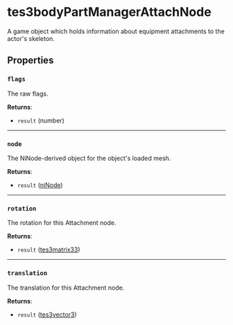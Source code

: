 # tes3bodyPartManagerAttachNode
<div class="search_terms" style="display: none">tes3bodypartmanagerattachnode, bodypartmanagerattachnode</div>

<!---
	This file is autogenerated. Do not edit this file manually. Your changes will be ignored.
	More information: https://github.com/MWSE/MWSE/tree/master/docs
-->

A game object which holds information about equipment attachments to the actor's skeleton.

## Properties

### `flags`
<div class="search_terms" style="display: none">flags</div>

The raw flags.

**Returns**:

* `result` (number)

***

### `node`
<div class="search_terms" style="display: none">node</div>

The NiNode-derived object for the object's loaded mesh.

**Returns**:

* `result` ([niNode](../../types/niNode))

***

### `rotation`
<div class="search_terms" style="display: none">rotation</div>

The rotation for this Attachment node.

**Returns**:

* `result` ([tes3matrix33](../../types/tes3matrix33))

***

### `translation`
<div class="search_terms" style="display: none">translation</div>

The translation for this Attachment node.

**Returns**:

* `result` ([tes3vector3](../../types/tes3vector3))


